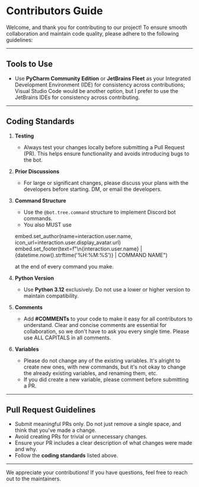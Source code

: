 # Contributors Guide

Welcome, and thank you for contributing to our project! To ensure smooth collaboration and maintain code quality, please adhere to the following guidelines:

---

## Tools to Use
- Use **PyCharm Community Edition** or **JetBrains Fleet** as your Integrated Development Environment (IDE) for consistency across contributions; Visual Studio Code would be another option, but I prefer to use the JetBrains IDEs for consistency across contributing.

---

## Coding Standards
1. **Testing**
   - Always test your changes locally before submitting a Pull Request (PR). This helps ensure functionality and avoids introducing bugs to the bot.

2. **Prior Discussions**
   - For large or significant changes, please discuss your plans with the developers before starting. DM, or email the developers.

3. **Command Structure**
   - Use the `@bot.tree.command` structure to implement Discord bot commands.
   - You also MUST use

   embed.set_author(name=interaction.user.name, icon_url=interaction.user.display_avatar.url)
   embed.set_footer(text=f"\n{interaction.user.name} | {datetime.now().strftime('%H:%M:%S')} | COMMAND NAME")

   at the end of every command you make.

4. **Python Version**
   - Use **Python 3.12** exclusively. Do not use a lower or higher version to maintain compatibility.

5. **Comments**
   - Add **#COMMENTs** to your code to make it easy for all contributors to understand. Clear and concise comments are essential for collaboration, so we don't have to ask you every single time. Please use ALL CAPITALS in all comments.

6. **Variables**
   - Please do not change any of the existing variables. It's alright to create new ones, with new commands, but it's not okay to change the already existing variables, and renaming them, etc.
   - If you did create a new variable, please comment before submitting a PR.

---

## Pull Request Guidelines
- Submit meaningful PRs only. Do not just remove a single space, and think that you've made a change.
- Avoid creating PRs for trivial or unnecessary changes.
- Ensure your PR includes a clear description of what changes were made and why.
- Follow the **coding standards** listed above.

---

We appreciate your contributions! If you have questions, feel free to reach out to the maintainers.
